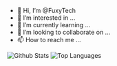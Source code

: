- 👋 Hi, I’m @FuxyTech
- 👀 I’m interested in ...
- 🌱 I’m currently learning ...
- 💞️ I’m looking to collaborate on ...
- 📫 How to reach me ...

![Github Stats](https://github-readme-stats.vercel.app/api?username=FuxyTech&count_private=true&show_icons=true&theme=radical)
![Top Languages](https://github-readme-stats.vercel.app/api?username=FuxyTech&count_private=true&show_icons=true&theme=radical)
